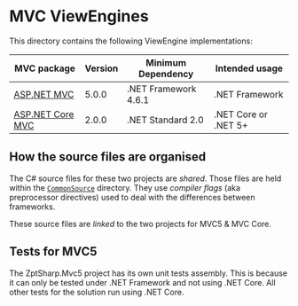 # MVC ViewEngines
This directory contains the following ViewEngine implementations:

| MVC package           | Version   | Minimum Dependency            | Intended usage        |
| --------------------- | --------- | ----------------------------- | --------------------- |
| [ASP.NET MVC]         | 5.0.0     | .NET Framework 4.6.1          | .NET Framework        |
| [ASP.NET Core MVC]    | 2.0.0     | .NET Standard 2.0             | .NET Core or .NET 5+  |

[ASP.NET MVC]: https://www.nuget.org/packages/Microsoft.AspNet.Mvc/5.0.0
[ASP.NET Core MVC]: https://www.nuget.org/packages/Microsoft.AspNetCore.Mvc.Core/2.0.0

## How the source files are organised
The C# source files for these two projects are *shared*.
Those files are held within the [`CommonSource`](CommonSource/) directory.
They use *compiler flags*  (aka preprocessor directives) used to deal with the differences between frameworks.

These source files are *linked* to the two projects for MVC5 & MVC Core.

## Tests for MVC5
The ZptSharp.Mvc5 project has its own unit tests assembly.
This is because it can only be tested under .NET Framework and not using .NET Core.
All other tests for the solution run using .NET Core.